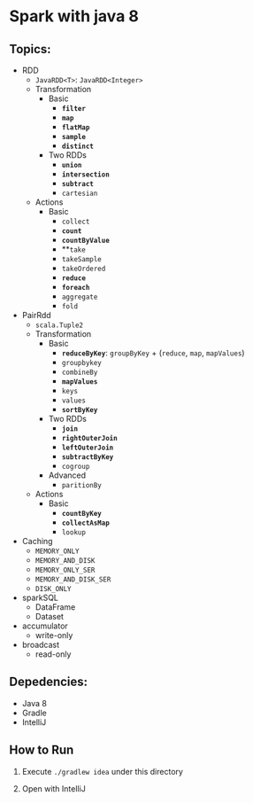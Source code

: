 # Spark with java 8

## Topics:

* RDD
  * `JavaRDD<T>`: `JavaRDD<Integer>`
  * Transformation
    * Basic
      * **`filter`**
      * **`map`**
      * **`flatMap`**
      * **`sample`**
      * **`distinct`**
    * Two RDDs
      * **`union`**
      * **`intersection`**
      * **`subtract`**
      * `cartesian`
  * Actions
    * Basic
      * `collect`
      * **`count`**
      * **`countByValue`**
      * **`take`
      * `takeSample`
      * `takeOrdered`
      * **`reduce`**
      * **`foreach`**
      * `aggregate`
      * `fold`
* PairRdd
  * `scala.Tuple2`
  * Transformation
    * Basic
      * **`reduceByKey`**: `groupByKey` + (`reduce`, `map`, `mapValues`)
      * `groupbykey`
      * `combineBy`
      * **`mapValues`**
      * `keys`
      * `values`
      * **`sortByKey`**
    * Two RDDs
      * **`join`**
      * **`rightOuterJoin`**
      * **`leftOuterJoin`**
      * **`subtractByKey`**
      * `cogroup`
    * Advanced
      * `paritionBy`
  * Actions
    * Basic
      * **`countByKey`**
      * **`collectAsMap`**
      * `lookup`
* Caching
  * `MEMORY_ONLY`
  * `MEMORY_AND_DISK`
  * `MEMORY_ONLY_SER`
  * `MEMORY_AND_DISK_SER`
  * `DISK_ONLY`
* sparkSQL
  * DataFrame
  * Dataset
* accumulator
  * write-only
* broadcast
  * read-only

## Depedencies:

* Java 8
* Gradle
* IntelliJ

## How to Run

1. Execute `./gradlew idea` under this directory

2. Open with IntelliJ
